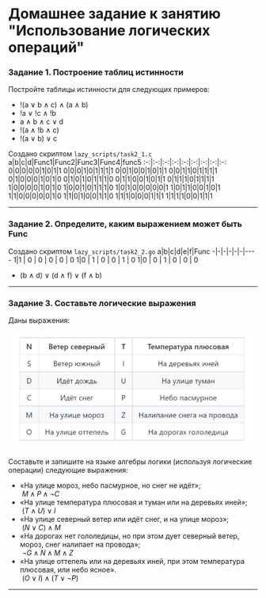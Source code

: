# Домашнее задание к занятию "Использование логических операций"

### Задание 1. Построение таблиц истинности

Постройте таблицы истинности для следующих примеров:

- !(a ∨ b ∧ с) ∧ (a ∧ b)
- !a ∨ !c ∧ !b
- a ∧ b ∧ c ∨ d
- !(a ∧ !b ∧ c)
- !(a ∨ b) ∨ c  

Создано скриптом `lazy_scripts/task2_1.c`
a|b|c|d|Func1|Func2|Func3|Func4|func5
:-:|:-:|:-:|:-:|:-:|:-:|:-:|:-:|:-:
0|0|0|0|0|1|0|1|1
0|0|0|1|0|1|1|1|1
0|0|1|0|0|1|0|1|1
0|0|1|1|0|1|1|1|1
0|1|0|0|0|1|0|1|0
0|1|0|1|0|1|1|1|0
0|1|1|0|0|1|0|1|1
0|1|1|1|0|1|1|1|1
1|0|0|0|0|1|0|1|0
1|0|0|1|0|1|1|1|0
1|0|1|0|0|0|0|0|1
1|0|1|1|0|0|1|0|1
1|1|0|0|0|0|0|1|0
1|1|0|1|0|0|1|1|0
1|1|1|0|0|0|1|1|1
1|1|1|1|0|0|1|1|1

------

### Задание 2. Определите, каким выражением может быть Func

Создано скриптом `lazy_scripts/task2_2.go`
a|b|c|d|e|f|Func
-|-|-|-|-|-|----
1|1 | 0 | 0 | 0 | 0 | 0
1|0 | 1 | 0 | 0 | 1 | 0
1|0 | 0 | 1 | 0 | 0 | 0

- (b ∧ d) ∨ (d ∧ f) ∨ (f ∧ b)

------
### Задание 3. Составьте логические выражения

Даны выражения:

![](images/task_2.png "Optional title")

 
Составьте и запишите на языке алгебры логики (используя логические операции) следующие выражения:
- «На улице мороз, небо пасмурное, но снег не идёт»;  
$\ M \land P \land \lnot C$ 
- «На улице температура плюсовая и туман или на деревьях иней»;  
$\ (T \land U) \lor I$
- «На улице северный ветер или идёт снег, и на улице мороз»;  
$\ (N \lor C) \land M$
- «На дорогах нет гололедицы, но при этом дует северный ветер, мороз, снег налипает на провода»;  
$\ \lnot G \land N \land M \land Z$
- «На улице оттепель или на деревьях иней, при этом температура плюсовая, или небо ясное».  
$\ (O \lor I) \land (T \lor \lnot P)$

------

